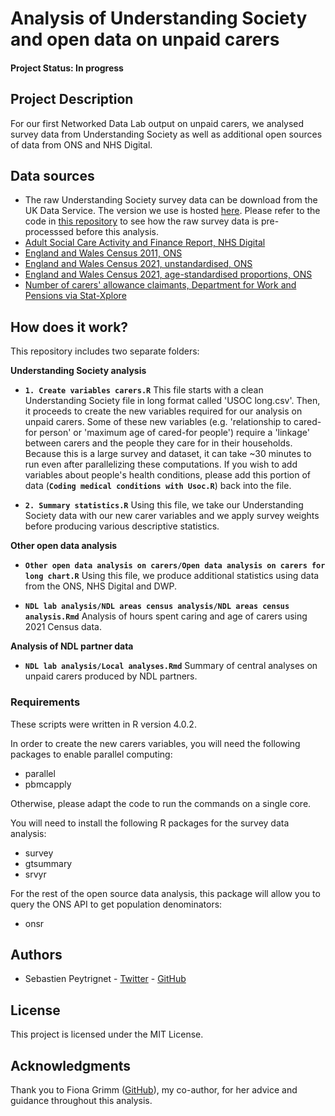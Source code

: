 # Analysis of Understanding Society and open data on unpaid carers

#### Project Status: In progress

## Project Description

For our first Networked Data Lab output on unpaid carers, we analysed survey data from Understanding Society as well as additional open sources of data from ONS and NHS Digital.

## Data sources

* The raw Understanding Society survey data can be download from the UK Data Service. The version we use is hosted [here](https://beta.ukdataservice.ac.uk/datacatalogue/studies/study?id=6614). Please refer to the code in [this repository](https://github.com/HFAnalyticsLab/understanding-society) to see how the raw survey data is pre-processsed before this analysis.
* [Adult Social Care Activity and Finance Report, NHS Digital](https://digital.nhs.uk/data-and-information/publications/statistical/adult-social-care-activity-and-finance-report)
* [England and Wales Census 2011, ONS](https://www.ons.gov.uk/peoplepopulationandcommunity/healthandsocialcare/socialcare/datasets/unpaidcarebyageandsexenglandandwales)
* [England and Wales Census 2021, unstandardised, ONS](https://www.ons.gov.uk/datasets/TS039/editions/2021/versions/2)
* [England and Wales Census 2021,  age-standardised proportions, ONS](https://www.ons.gov.uk/datasets/TS039ASP/editions/2021/versions/2)
* [Number of carers' allowance claimants, Department for Work and Pensions via Stat-Xplore](https://stat-xplore.dwp.gov.uk/webapi/jsf/login.xhtml)

## How does it work?

This repository includes two separate folders:

**Understanding Society analysis**

* **`1. Create variables carers.R`** This file starts with a clean Understanding Society file in long format called 'USOC long.csv'. Then, it proceeds to create the new variables required for our analysis on unpaid carers. Some of these new variables (e.g. 'relationship to cared-for person' or 'maximum age of cared-for people') require a 'linkage' between carers and the people they care for in their households. Because this is a large survey and dataset, it can take ~30 minutes to run even after parallelizing these computations. If you wish to add variables about people's health conditions, please add this portion of data (**`Coding medical conditions with Usoc.R`**) back into the file.

* **`2. Summary statistics.R`** Using this file, we take our Understanding Society data with our new carer variables and we apply survey weights before producing various descriptive statistics.

**Other open data analysis**

* **`Other open data analysis on carers/Open data analysis on carers for long chart.R`** Using this file, we produce additional statistics using data from the ONS, NHS Digital and DWP.

* **`NDL lab analysis/NDL areas census analysis/NDL areas census analysis.Rmd`** Analysis of hours spent caring and age of carers using 2021 Census data.

**Analysis of NDL partner data**

* **`NDL lab analysis/Local analyses.Rmd`** Summary of central analyses on unpaid carers produced by NDL partners.

### Requirements

These scripts were written in R version 4.0.2.

In order to create the new carers variables, you will need the following packages to enable parallel computing:

* parallel
* pbmcapply

Otherwise, please adapt the code to run the commands on a single core.

You will need to install the following R packages for the survey data analysis:

* survey
* gtsummary
* srvyr

For the rest of the open source data analysis, this package will allow you to query the ONS API to get population denominators:

* onsr

## Authors

* Sebastien Peytrignet - [Twitter](https://twitter.com/SebastienPeytr2) - [GitHub](https://github.com/sg-peytrignet)

## License

This project is licensed under the MIT License.

## Acknowledgments

Thank you to Fiona Grimm ([GitHub](https://github.com/fiona-grimm)), my co-author, for her advice and guidance throughout this analysis.
